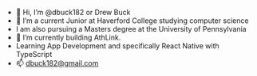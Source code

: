- 👋 Hi, I’m @dbuck182 or Drew Buck
- 👀 I’m a current Junior at Haverford College studying computer science
- I am also pursuing a Masters degree at the University of Pennsylvania
- 🌱 I’m currently building AthLink.
- Learning App Development and specifically React Native with TypeScript
- 📫 dbuck182@gmail.com

<!---
dbuck182/dbuck182 is a ✨ special ✨ repository because its `README.md` (this file) appears on your GitHub profile.
You can click the Preview link to take a look at your changes.
--->
